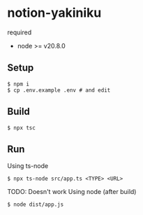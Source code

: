 # notion-yakiniku

required

- node >= v20.8.0

## Setup
```shell
$ npm i
$ cp .env.example .env # and edit
```

## Build
```shell
$ npx tsc
```

## Run
Using ts-node
```shell
$ npx ts-node src/app.ts <TYPE> <URL>
```

TODO: Doesn't work
Using node (after build)
```shell
$ node dist/app.js
```
